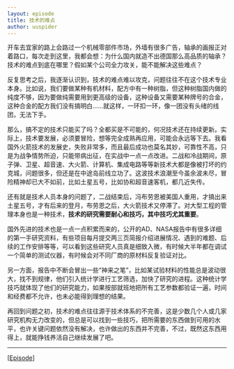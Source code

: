 ```yaml
---
layout: episode
title: 技术的难点
author: uuspider
---
```


开车去宜家的路上会路过一个机械零部件市场，外墙有很多广告，轴承的画报正对着路口，每次走到这里，我都会想：为什么国内就造不出德国那么高品质的轴承？技术的难点到底在哪里？假如某个公司全力攻关，能不能解决这些难点？

反复思考之后，我逐渐认识到，技术的难点难以攻克，问题往往不在这个技术专业本身。比如说，我们要做某种有机材料，配方中有一种树脂，但这种树脂国内做的纯度不够，因为要做纯需要用到更高级的设备，这种设备又需要某种牌号的合金，这种合金的配方我们没有搞明白……就这样，一环扣一环，像一团没有头绪的线团，无法下手。

那么，搞不定的技术只能买了吗？全都买是不可能的，何况技术还在持续更新。实际上，技术要发展，必须要冒险，想等完全成熟再应用，可能会永远等下去。我看国外火箭技术的发展史，失败非常多，而且最后成功也莫名其妙，可靠性不高，只是为战争情势所迫，只能带病出征，在实战中一点一点改进。二战和冷战期间，原子弹、卫星、超音速、大火箭、计算机、集成电路等等新技术大都是像被打坏的约克城，问题很多，但还是在中途岛前线立功了。这波技术浪潮至今虽余波未尽，冒险精神却已大不如前，比如土星五号，比如协和超音速客机，都几近失传。

还有就是技术人员本身的问题了，二战结束后，冯布劳恩被美国人重用，才搞出来土星五号，才有后来的登月，布劳恩之后，大火箭技术又停滞了。对大型工程的管理本身也是一种技术，**技术的研究需要耐心和技巧，其中技巧尤其重要**。

国外先进的技术也是一点一点积累而来的，公开的AD、NASA报告中有很多详细的第一手研究资料，有些项目每月提交两三页简报介绍进展情况、遇到的难题、后续的工作安排等等，可以看到这些研究人员真是细致入微，有时候大半年都在调试一个简单的测试仪器，有时候会对不同厂商的原材料反复验证对比。

另一方面，报告中不断会冒出一些“神来之笔”，比如某试验材料的性能总是波动很大，找不到规律，他们引入统计学进行工艺筛选，加快了研究的进程。这种统计学技巧就体现了他们的研究能力，如果按部就班地把所有工艺参数都验证一遍，时间和经费都不允许，也未必能得到理想的结果。

再回到问题之初，技术的难点往往源于技术体系的不完善，这是少数几个人或几家研究机构无力改变的，但总是可以找到一些技巧，把所需要的东西做到可用的水平，也许关键问题依然没有解决，也许做出的东西并不完善，不过，既然这东西用得上，就能挣钱养活自己继续发展了吧。

***

[[Episode][episode]]

[episode]:http://about.uuspider.com/2019/06/02/episodeindex.html